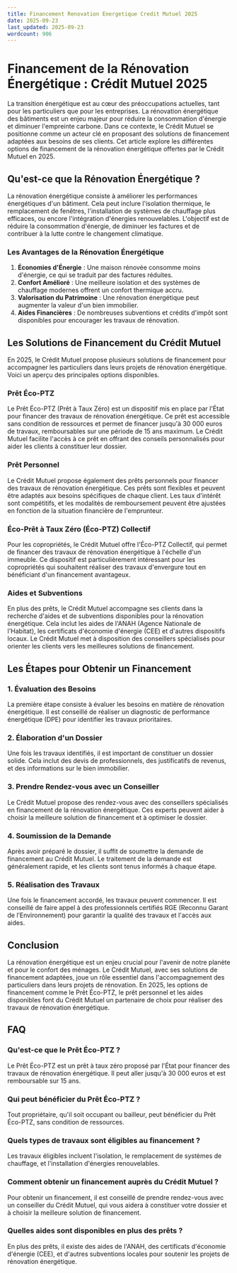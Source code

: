 ```yaml
---
title: Financement Renovation Energetique Credit Mutuel 2025
date: 2025-09-23
last_updated: 2025-09-23
wordcount: 906
---
```


# Financement de la Rénovation Énergétique : Crédit Mutuel 2025

La transition énergétique est au cœur des préoccupations actuelles, tant pour les particuliers que pour les entreprises. La rénovation énergétique des bâtiments est un enjeu majeur pour réduire la consommation d'énergie et diminuer l'empreinte carbone. Dans ce contexte, le Crédit Mutuel se positionne comme un acteur clé en proposant des solutions de financement adaptées aux besoins de ses clients. Cet article explore les différentes options de financement de la rénovation énergétique offertes par le Crédit Mutuel en 2025.

## Qu'est-ce que la Rénovation Énergétique ?

La rénovation énergétique consiste à améliorer les performances énergétiques d'un bâtiment. Cela peut inclure l'isolation thermique, le remplacement de fenêtres, l'installation de systèmes de chauffage plus efficaces, ou encore l'intégration d'énergies renouvelables. L'objectif est de réduire la consommation d'énergie, de diminuer les factures et de contribuer à la lutte contre le changement climatique.

### Les Avantages de la Rénovation Énergétique

1. **Économies d'Énergie** : Une maison rénovée consomme moins d'énergie, ce qui se traduit par des factures réduites.
2. **Confort Amélioré** : Une meilleure isolation et des systèmes de chauffage modernes offrent un confort thermique accru.
3. **Valorisation du Patrimoine** : Une rénovation énergétique peut augmenter la valeur d'un bien immobilier.
4. **Aides Financières** : De nombreuses subventions et crédits d'impôt sont disponibles pour encourager les travaux de rénovation.

## Les Solutions de Financement du Crédit Mutuel

En 2025, le Crédit Mutuel propose plusieurs solutions de financement pour accompagner les particuliers dans leurs projets de rénovation énergétique. Voici un aperçu des principales options disponibles.

### Prêt Éco-PTZ

Le Prêt Éco-PTZ (Prêt à Taux Zéro) est un dispositif mis en place par l'État pour financer des travaux de rénovation énergétique. Ce prêt est accessible sans condition de ressources et permet de financer jusqu'à 30 000 euros de travaux, remboursables sur une période de 15 ans maximum. Le Crédit Mutuel facilite l'accès à ce prêt en offrant des conseils personnalisés pour aider les clients à constituer leur dossier.

### Prêt Personnel

Le Crédit Mutuel propose également des prêts personnels pour financer des travaux de rénovation énergétique. Ces prêts sont flexibles et peuvent être adaptés aux besoins spécifiques de chaque client. Les taux d'intérêt sont compétitifs, et les modalités de remboursement peuvent être ajustées en fonction de la situation financière de l'emprunteur.

### Éco-Prêt à Taux Zéro (Éco-PTZ) Collectif

Pour les copropriétés, le Crédit Mutuel offre l'Éco-PTZ Collectif, qui permet de financer des travaux de rénovation énergétique à l'échelle d'un immeuble. Ce dispositif est particulièrement intéressant pour les copropriétés qui souhaitent réaliser des travaux d'envergure tout en bénéficiant d'un financement avantageux.

### Aides et Subventions

En plus des prêts, le Crédit Mutuel accompagne ses clients dans la recherche d'aides et de subventions disponibles pour la rénovation énergétique. Cela inclut les aides de l'ANAH (Agence Nationale de l'Habitat), les certificats d'économie d'énergie (CEE) et d'autres dispositifs locaux. Le Crédit Mutuel met à disposition des conseillers spécialisés pour orienter les clients vers les meilleures solutions de financement.

## Les Étapes pour Obtenir un Financement

### 1. Évaluation des Besoins

La première étape consiste à évaluer les besoins en matière de rénovation énergétique. Il est conseillé de réaliser un diagnostic de performance énergétique (DPE) pour identifier les travaux prioritaires.

### 2. Élaboration d'un Dossier

Une fois les travaux identifiés, il est important de constituer un dossier solide. Cela inclut des devis de professionnels, des justificatifs de revenus, et des informations sur le bien immobilier.

### 3. Prendre Rendez-vous avec un Conseiller

Le Crédit Mutuel propose des rendez-vous avec des conseillers spécialisés en financement de la rénovation énergétique. Ces experts peuvent aider à choisir la meilleure solution de financement et à optimiser le dossier.

### 4. Soumission de la Demande

Après avoir préparé le dossier, il suffit de soumettre la demande de financement au Crédit Mutuel. Le traitement de la demande est généralement rapide, et les clients sont tenus informés à chaque étape.

### 5. Réalisation des Travaux

Une fois le financement accordé, les travaux peuvent commencer. Il est conseillé de faire appel à des professionnels certifiés RGE (Reconnu Garant de l’Environnement) pour garantir la qualité des travaux et l'accès aux aides.

## Conclusion

La rénovation énergétique est un enjeu crucial pour l'avenir de notre planète et pour le confort des ménages. Le Crédit Mutuel, avec ses solutions de financement adaptées, joue un rôle essentiel dans l'accompagnement des particuliers dans leurs projets de rénovation. En 2025, les options de financement comme le Prêt Éco-PTZ, le prêt personnel et les aides disponibles font du Crédit Mutuel un partenaire de choix pour réaliser des travaux de rénovation énergétique.

## FAQ

### Qu'est-ce que le Prêt Éco-PTZ ?

Le Prêt Éco-PTZ est un prêt à taux zéro proposé par l'État pour financer des travaux de rénovation énergétique. Il peut aller jusqu'à 30 000 euros et est remboursable sur 15 ans.

### Qui peut bénéficier du Prêt Éco-PTZ ?

Tout propriétaire, qu'il soit occupant ou bailleur, peut bénéficier du Prêt Éco-PTZ, sans condition de ressources.

### Quels types de travaux sont éligibles au financement ?

Les travaux éligibles incluent l'isolation, le remplacement de systèmes de chauffage, et l'installation d'énergies renouvelables.

### Comment obtenir un financement auprès du Crédit Mutuel ?

Pour obtenir un financement, il est conseillé de prendre rendez-vous avec un conseiller du Crédit Mutuel, qui vous aidera à constituer votre dossier et à choisir la meilleure solution de financement.

### Quelles aides sont disponibles en plus des prêts ?

En plus des prêts, il existe des aides de l'ANAH, des certificats d'économie d'énergie (CEE), et d'autres subventions locales pour soutenir les projets de rénovation énergétique.